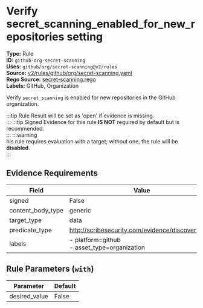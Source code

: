 # Verify secret_scanning_enabled_for_new_repositories setting  
**Type:** Rule  
**ID:** `github-org-secret-scanning`  
**Uses:** `github/org/secret-scanning@v2/rules`  
**Source:** [v2/rules/github/org/secret-scanning.yaml](https://github.com/scribe-public/sample-policies/v2/rules/github/org/secret-scanning.yaml)  
**Rego Source:** [secret-scanning.rego](https://github.com/scribe-public/sample-policies/v2/rules/github/org/secret-scanning.rego)  
**Labels:** GitHub, Organization  

Verify `secret_scanning` is enabled for new repositories in the GitHub organization.

:::tip 
Rule Result will be set as 'open' if evidence is missing.  
::: 
:::tip 
Signed Evidence for this rule **IS NOT** required by default but is recommended.  
::: 
:::warning  
his rule requires evaluation with a target; without one, the rule will be **disabled**.  
::: 

## Evidence Requirements  
| Field | Value |
|-------|-------|
| signed | False |
| content_body_type | generic |
| target_type | data |
| predicate_type | http://scribesecurity.com/evidence/discovery/v0.1 |
| labels | - platform=github<br/>- asset_type=organization |

## Rule Parameters (`with`)  
| Parameter | Default |
|-----------|---------|
| desired_value | False |
